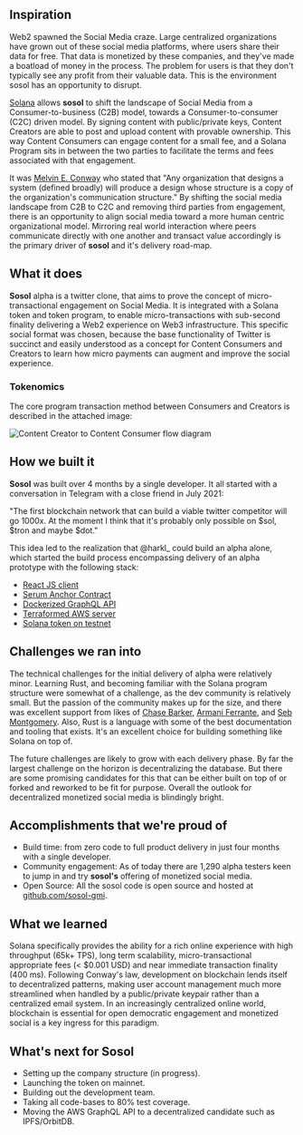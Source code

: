## Inspiration

Web2 spawned the Social Media craze. Large centralized organizations have grown out of these social media platforms, where users share their data for free. That data is monetized by these companies, and they've made a boatload of money in the process. The problem for users is that they don't typically see any profit from their valuable data. This is the environment sosol has an opportunity to disrupt.

[Solana](https://solana.com) allows **sosol** to shift the landscape of Social Media from a Consumer-to-business (C2B) model, towards a Consumer-to-consumer (C2C) driven model. By signing content with public/private keys, Content Creators are able to post and upload content with provable ownership. This way Content Consumers can engage content for a small fee, and a Solana Program sits in between the two parties to facilitate the terms and fees associated with that engagement.

It was [Melvin E. Conway](https://en.wikipedia.org/wiki/Conway%27s_law) who stated that "Any organization that designs a system (defined broadly) will produce a design whose structure is a copy of the organization's communication structure." By shifting the social media landscape from C2B to C2C and removing third parties from engagement, there is an opportunity to align social media toward a more human centric organizational model. Mirroring real world interaction where peers communicate directly with one another and transact value accordingly is the primary driver of **sosol** and it's delivery road-map.

## What it does

**Sosol** alpha is a twitter clone, that aims to prove the concept of micro-transactional engagement on Social Media. It is integrated with a Solana token and token program, to enable micro-transactions with sub-second finality delivering a Web2 experience on Web3 infrastructure. This specific social format was chosen, because the base functionality of Twitter is succinct and easily understood as a concept for Content Consumers and Creators to learn how micro payments can augment and improve the social experience.

### Tokenomics

The core program transaction method between Consumers and Creators is described in the attached image:

![Content Creator to Content Consumer flow diagram](https://github.com/sosol-gmi/docs/raw/main/assets/img/creator-to-consumer.png)

## How we built it

**Sosol** was built over 4 months by a single developer. It all started with a conversation in Telegram with a close friend in July 2021:

"The first blockchain network that can build a viable twitter competitor will go 1000x. At the moment I think that it's probably only possible on $sol, $tron and maybe $dot."

This idea led to the realization that @harkl_ could build an alpha alone, which started the build process encompassing delivery of an alpha prototype with the following stack:

- [React JS client](https://github.com/sosol-gmi/sosol-client)
- [Serum Anchor Contract](https://github.com/sosol-gmi/sosol-program)
- [Dockerized GraphQL API](https://github.com/sosol-gmi/sosol-graphql-api)
- [Terraformed AWS server](https://github.com/sosol-gmi/sosol-graphql-api/tree/main/terraform)
- [Solana token on testnet](https://explorer.solana.com/address/soso1vCmdxwEZqU47M4NZ4MxZH19ppgqF1auG7dP3wz?cluster=testnet)

## Challenges we ran into

The technical challenges for the initial delivery of alpha were relatively minor. Learning Rust, and becoming familiar with the Solana program structure were somewhat of a challenge, as the dev community is relatively small. But the passion of the community makes up for the size, and there was excellent support from likes of [Chase Barker](https://twitter.com/therealchaseeb), [Armani Ferrante](https://twitter.com/armaniferrante), and [Seb Montgomery](https://twitter.com/SebMontgomery). Also, Rust is a language with some of the best documentation and tooling that exists. It's an excellent choice for building something like Solana on top of.

The future challenges are likely to grow with each delivery phase. By far the largest challenge on the horizon is decentralizing the database. But there are some promising candidates for this that can be either built on top of or forked and reworked to be fit for purpose. Overall the outlook for decentralized monetized social media is blindingly bright.

## Accomplishments that we're proud of

- Build time: from zero code to full product delivery in just four months with a single developer.
- Community engagement: As of today there are 1,290 alpha testers keen to jump in and try **sosol's** offering of monetized social media.
- Open Source: All the sosol code is open source and hosted at [github.com/sosol-gmi](https://github.com/sosol-gmi).

## What we learned

Solana specifically provides the ability for a rich online experience with high throughput (65k+ TPS), long term scalability, micro-transactional appropriate fees (< $0.001 USD) and near immediate transaction finality (400 ms). Following Conway's law, development on blockchain lends itself to decentralized patterns, making user account management much more streamlined when handled by a public/private keypair rather than a centralized email system. In an increasingly centralized online world, blockchain is essential for open democratic engagement and monetized social is a key ingress for this paradigm.

## What's next for Sosol

- Setting up the company structure (in progress).
- Launching the token on mainnet.
- Building out the development team.
- Taking all code-bases to 80% test coverage.
- Moving the AWS GraphQL API to a decentralized candidate such as IPFS/OrbitDB.
